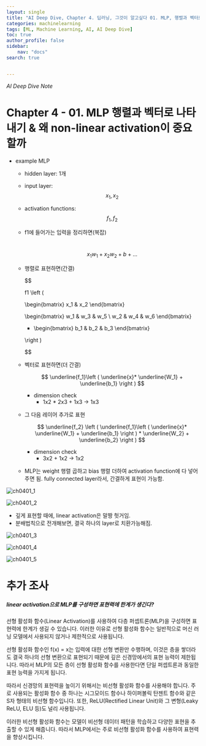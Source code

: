 ```yaml
---
layout: single
title: "AI Deep Dive, Chapter 4. 딥러닝, 그것이 알고싶다 01. MLP, 행렬과 벡터로 나타내기 & 왜 non-linear activation이 중요할까"
categories: machinelearning
tags: [ML, Machine Learning, AI, AI Deep Dive]
toc: true
author_profile: false
sidebar:
    nav: "docs"
search: true


---
```


*AI Deep Dive Note*



# Chapter 4 - 01. MLP 행렬과 벡터로 나타내기 & 왜 non-linear activation이 중요할까



- example MLP

  - hidden layer: 1개

  - input layer: $$ x_1, x_2 $$

  - activation functions: $$ f_1, f_2 $$

  - f1에 들어가는 입력을 정리하면(복잡) 

    ​	$$ x_1 w_1 + x_2 w_2 + b + ... $$

  - 행렬로 표현하면(간결)

    $$

    f1 \left ( 

    \begin{bmatrix}
     x_1 & x_2 
    \end{bmatrix}

    \begin{bmatrix}
     w_1 & w_3 & w_5 \\ 
     w_2 & w_4 & w_6
    \end{bmatrix} 

    + \begin{bmatrix}
    b_1 & b_2 & b_3
    \end{bmatrix} 

    \right )

    $$	 

  - 벡터로 표현하면(더 간결)

    
    $$
    \underline{f_1}\left ( \underline{x}*  \underline{W_1} + \underline{b_1} \right )
    $$

    - dimension check
      - 1x2 * 2x3 + 1x3 -> 1x3

  - 그 다음 레이어 추가로 표현

    
    $$
    \underline{f_2} \left ( \underline{f_1}\left ( \underline{x}*  \underline{W_1} + \underline{b_1} \right ) * \underline{W_2} + \underline{b_2} \right )
    $$

    - dimension check
      - 3x2 + 1x2 -> 1x2

  - MLP는 weight 행렬 곱하고 bias 행렬 더하여 activation function에 다 넣어주면 됨. fully connected layer라서, 간결하게 표현이 가능함.

![ch0401_1]({{site.url}}/images/$(filename)/ch0401_1.png)





![ch0401_2]({{site.url}}/images/$(filename)/ch0401_2.png)



- 깊게 표현할 때에, linear activation은 말짱 헛거임.
- 분배법칙으로 전개해보면, 결국 하나의 layer로 치환가능해짐.

![ch0401_3]({{site.url}}/images/$(filename)/ch0401_3.png)



![ch0401_4]({{site.url}}/images/$(filename)/ch0401_4.png)



![ch0401_5]({{site.url}}/images/$(filename)/ch0401_5.png)









# 추가 조사

##### linear activation으로 MLP를 구성하면 표현력에 한계가 생긴다?

선형 활성화 함수(Linear Activation)를 사용하여 다층 퍼셉트론(MLP)을 구성하면 표현력에 한계가 생길 수 있습니다. 이러한 이유로 선형 활성화 함수는 일반적으로 머신 러닝 모델에서 사용되지 않거나 제한적으로 사용됩니다.

선형 활성화 함수인 f(x) = x는 입력에 대한 선형 변환만 수행하며, 이것은 층을 쌓더라도 결국 하나의 선형 변환으로 표현되기 때문에 깊은 신경망에서의 표현 능력이 제한됩니다. 따라서 MLP의 모든 층이 선형 활성화 함수를 사용한다면 단일 퍼셉트론과 동일한 표현 능력을 가지게 됩니다.

따라서 신경망의 표현력을 높이기 위해서는 비선형 활성화 함수를 사용해야 합니다. 주로 사용되는 활성화 함수 중 하나는 시그모이드 함수나 하이퍼볼릭 탄젠트 함수와 같은 S자 형태의 비선형 함수입니다. 또한, ReLU(Rectified Linear Unit)와 그 변형(Leaky ReLU, ELU 등)도 널리 사용됩니다.

이러한 비선형 활성화 함수는 모델이 비선형 데이터 패턴을 학습하고 다양한 표현을 추출할 수 있게 해줍니다. 따라서 MLP에서는 주로 비선형 활성화 함수를 사용하여 표현력을 향상시킵니다.

